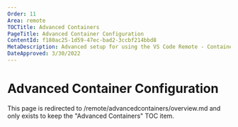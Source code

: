 ```yaml
---
Order: 11
Area: remote
TOCTitle: Advanced Containers
PageTitle: Advanced Container Configuration
ContentId: f180ac25-1d59-47ec-bad2-3ccbf214bbd8
MetaDescription: Advanced setup for using the VS Code Remote - Containers extension
DateApproved: 3/30/2022
---
```

# Advanced Container Configuration

This page is redirected to /remote/advancedcontainers/overview.md and only exists to keep the "Advanced Containers" TOC item.
